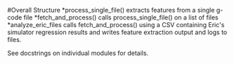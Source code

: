 #Overall Structure
*process_single_file() extracts features from a single g-code file
*fetch_and_process() calls process_single_file() on a list of files
*analyze_eric_files calls fetch_and_process() using a CSV containing Eric's simulator regression results and writes feature extraction output and logs to files.

See docstrings on individual modules for details.